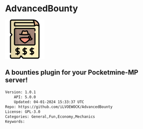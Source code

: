 # AdvancedBounty
<img src="https://raw.githubusercontent.com/iLVOEWOCK/AdvancedBounty/ae97d5944e79c54bdefa6ccad06b0c4a00c06223/icon.png" width="128" height="128" />

## A bounties plugin for your Pocketmine-MP server!
```properties
Version: 1.0.1
    API: 5.0.0
    Updated: 04-01-2024 15:33:37 UTC
Repo: https://github.com/iLVOEWOCK/AdvancedBounty
License: GPL-3.0
Categories: General,Fun,Economy,Mechanics
Keywords: 
```